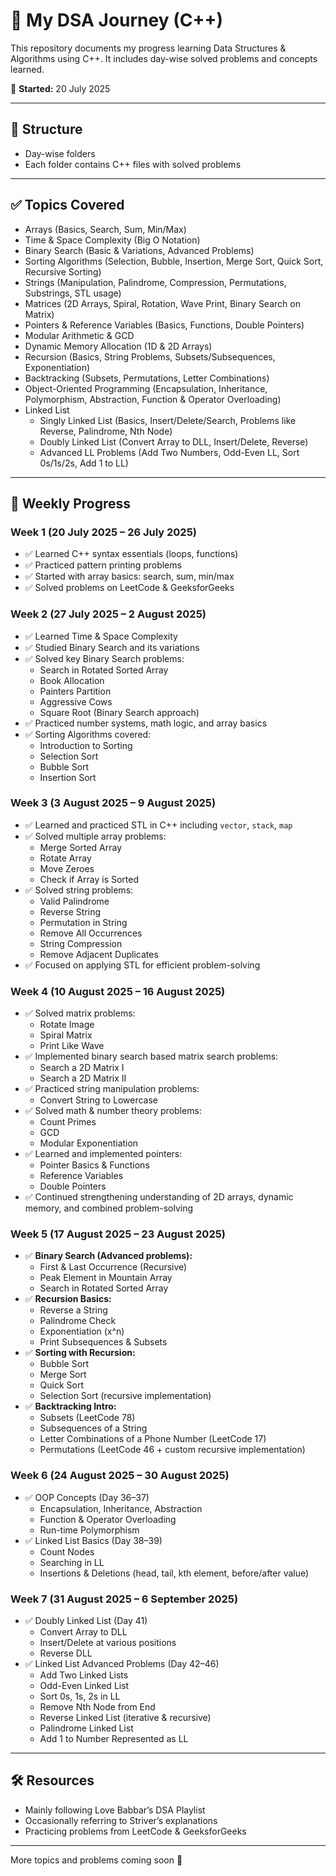 # 🧠 My DSA Journey (C++)

This repository documents my progress learning Data Structures & Algorithms using C++. It includes day-wise solved problems and concepts learned.

📅 **Started:** 20 July 2025  

---

## 📌 Structure
- Day-wise folders  
- Each folder contains C++ files with solved problems

---

## ✅ Topics Covered
- Arrays (Basics, Search, Sum, Min/Max)  
- Time & Space Complexity (Big O Notation)  
- Binary Search (Basic & Variations, Advanced Problems)  
- Sorting Algorithms (Selection, Bubble, Insertion, Merge Sort, Quick Sort, Recursive Sorting)  
- Strings (Manipulation, Palindrome, Compression, Permutations, Substrings, STL usage)  
- Matrices (2D Arrays, Spiral, Rotation, Wave Print, Binary Search on Matrix)  
- Pointers & Reference Variables (Basics, Functions, Double Pointers)  
- Modular Arithmetic & GCD  
- Dynamic Memory Allocation (1D & 2D Arrays)  
- Recursion (Basics, String Problems, Subsets/Subsequences, Exponentiation)  
- Backtracking (Subsets, Permutations, Letter Combinations)  
- Object-Oriented Programming (Encapsulation, Inheritance, Polymorphism, Abstraction, Function & Operator Overloading)  
- Linked List  
  - Singly Linked List (Basics, Insert/Delete/Search, Problems like Reverse, Palindrome, Nth Node)  
  - Doubly Linked List (Convert Array to DLL, Insert/Delete, Reverse)  
  - Advanced LL Problems (Add Two Numbers, Odd-Even LL, Sort 0s/1s/2s, Add 1 to LL)


---

## 📅 Weekly Progress

### Week 1 (20 July 2025 – 26 July 2025)
- ✅ Learned C++ syntax essentials (loops, functions)  
- ✅ Practiced pattern printing problems  
- ✅ Started with array basics: search, sum, min/max  
- ✅ Solved problems on LeetCode & GeeksforGeeks  

### Week 2 (27 July 2025 – 2 August 2025)
- ✅ Learned Time & Space Complexity  
- ✅ Studied Binary Search and its variations  
- ✅ Solved key Binary Search problems:  
  - Search in Rotated Sorted Array  
  - Book Allocation  
  - Painters Partition  
  - Aggressive Cows  
  - Square Root (Binary Search approach)  
- ✅ Practiced number systems, math logic, and array basics  
- ✅ Sorting Algorithms covered:  
  - Introduction to Sorting  
  - Selection Sort  
  - Bubble Sort  
  - Insertion Sort  

### Week 3 (3 August 2025 – 9 August 2025)
- ✅ Learned and practiced STL in C++ including `vector`, `stack`, `map`  
- ✅ Solved multiple array problems:  
  - Merge Sorted Array  
  - Rotate Array  
  - Move Zeroes  
  - Check if Array is Sorted  
- ✅ Solved string problems:  
  - Valid Palindrome  
  - Reverse String  
  - Permutation in String  
  - Remove All Occurrences  
  - String Compression  
  - Remove Adjacent Duplicates  
- ✅ Focused on applying STL for efficient problem-solving  

### Week 4 (10 August 2025 – 16 August 2025)
- ✅ Solved matrix problems:  
  - Rotate Image  
  - Spiral Matrix  
  - Print Like Wave  
- ✅ Implemented binary search based matrix search problems:  
  - Search a 2D Matrix I  
  - Search a 2D Matrix II  
- ✅ Practiced string manipulation problems:  
  - Convert String to Lowercase  
- ✅ Solved math & number theory problems:  
  - Count Primes  
  - GCD  
  - Modular Exponentiation  
- ✅ Learned and implemented pointers:  
  - Pointer Basics & Functions  
  - Reference Variables  
  - Double Pointers  
- ✅ Continued strengthening understanding of 2D arrays, dynamic memory, and combined problem-solving

### Week 5 (17 August 2025 – 23 August 2025)  
- ✅ **Binary Search (Advanced problems):**  
  - First & Last Occurrence (Recursive)  
  - Peak Element in Mountain Array  
  - Search in Rotated Sorted Array  
- ✅ **Recursion Basics:**  
  - Reverse a String  
  - Palindrome Check  
  - Exponentiation (x^n)  
  - Print Subsequences & Subsets  
- ✅ **Sorting with Recursion:**  
  - Bubble Sort  
  - Merge Sort  
  - Quick Sort  
  - Selection Sort (recursive implementation)  
- ✅ **Backtracking Intro:**  
  - Subsets (LeetCode 78)  
  - Subsequences of a String  
  - Letter Combinations of a Phone Number (LeetCode 17)  
  - Permutations (LeetCode 46 + custom recursive implementation)  

### Week 6 (24 August 2025 – 30 August 2025)
- ✅ OOP Concepts (Day 36–37)  
  - Encapsulation, Inheritance, Abstraction  
  - Function & Operator Overloading  
  - Run-time Polymorphism  
- ✅ Linked List Basics (Day 38–39)  
  - Count Nodes  
  - Searching in LL  
  - Insertions & Deletions (head, tail, kth element, before/after value)

### Week 7 (31 August 2025 – 6 September 2025)
- ✅ Doubly Linked List (Day 41)  
  - Convert Array to DLL  
  - Insert/Delete at various positions  
  - Reverse DLL  
- ✅ Linked List Advanced Problems (Day 42–46)  
  - Add Two Linked Lists  
  - Odd-Even Linked List  
  - Sort 0s, 1s, 2s in LL  
  - Remove Nth Node from End  
  - Reverse Linked List (iterative & recursive)  
  - Palindrome Linked List  
  - Add 1 to Number Represented as LL  

---

## 🛠️ Resources
- Mainly following Love Babbar’s DSA Playlist  
- Occasionally referring to Striver’s explanations  
- Practicing problems from LeetCode & GeeksforGeeks  

---

More topics and problems coming soon 🚀
